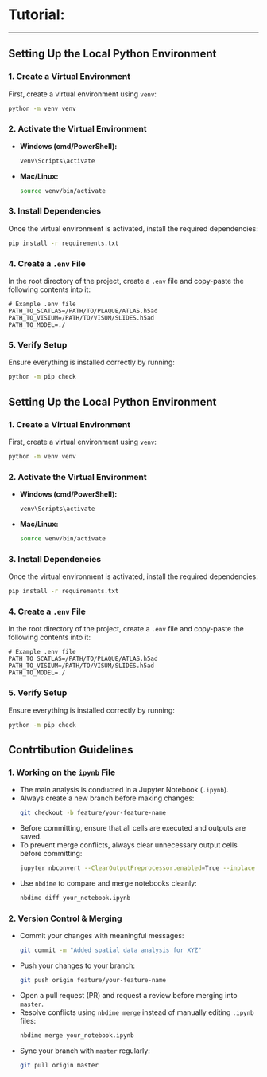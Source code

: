 # Tutorial:
---

## Setting Up the Local Python Environment

### 1. Create a Virtual Environment
First, create a virtual environment using `venv`:

```sh
python -m venv venv
```

### 2. Activate the Virtual Environment
- **Windows (cmd/PowerShell):**
  ```sh
  venv\Scripts\activate
  ```
- **Mac/Linux:**
  ```sh
  source venv/bin/activate
  ```

### 3. Install Dependencies
Once the virtual environment is activated, install the required dependencies:

```sh
pip install -r requirements.txt
```

### 4. Create a `.env` File
In the root directory of the project, create a `.env` file and copy-paste the following contents into it:

```
# Example .env file
PATH_TO_SCATLAS=/PATH/TO/PLAQUE/ATLAS.h5ad
PATH_TO_VISIUM=/PATH/TO/VISUM/SLIDES.h5ad
PATH_TO_MODEL=./
```

### 5. Verify Setup
Ensure everything is installed correctly by running:

```sh
python -m pip check
```

## Setting Up the Local Python Environment

### 1. Create a Virtual Environment
First, create a virtual environment using `venv`:

```sh
python -m venv venv
```

### 2. Activate the Virtual Environment
- **Windows (cmd/PowerShell):**
  ```sh
  venv\Scripts\activate
  ```
- **Mac/Linux:**
  ```sh
  source venv/bin/activate
  ```

### 3. Install Dependencies
Once the virtual environment is activated, install the required dependencies:

```sh
pip install -r requirements.txt
```

### 4. Create a `.env` File
In the root directory of the project, create a `.env` file and copy-paste the following contents into it:

```
# Example .env file
PATH_TO_SCATLAS=/PATH/TO/PLAQUE/ATLAS.h5ad
PATH_TO_VISIUM=/PATH/TO/VISUM/SLIDES.h5ad
PATH_TO_MODEL=./
```

### 5. Verify Setup
Ensure everything is installed correctly by running:

```sh
python -m pip check
```

## Contrtibution Guidelines

### 1. Working on the `ipynb` File
- The main analysis is conducted in a Jupyter Notebook (`.ipynb`).
- Always create a new branch before making changes:  
  ```sh
  git checkout -b feature/your-feature-name
  ```
- Before committing, ensure that all cells are executed and outputs are saved.
- To prevent merge conflicts, always clear unnecessary output cells before committing:
  ```sh
  jupyter nbconvert --ClearOutputPreprocessor.enabled=True --inplace your_notebook.ipynb
  ```
- Use `nbdime` to compare and merge notebooks cleanly:
  ```sh
  nbdime diff your_notebook.ipynb
  ```

### 2. Version Control & Merging
- Commit your changes with meaningful messages:
  ```sh
  git commit -m "Added spatial data analysis for XYZ"
  ```
- Push your changes to your branch:
  ```sh
  git push origin feature/your-feature-name
  ```
- Open a pull request (PR) and request a review before merging into `master`.
- Resolve conflicts using `nbdime merge` instead of manually editing `.ipynb` files:
  ```sh
  nbdime merge your_notebook.ipynb
  ```
- Sync your branch with `master` regularly:
  ```sh
  git pull origin master
  ```